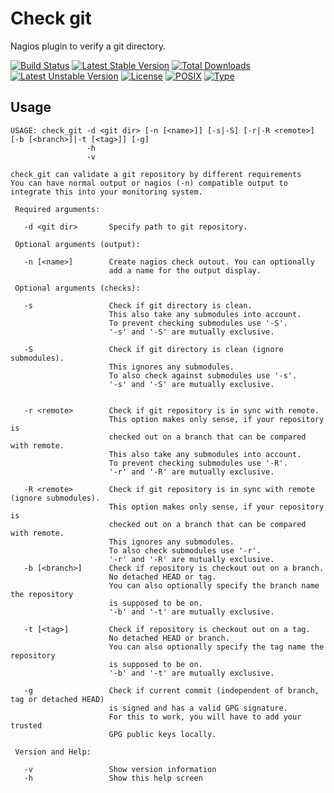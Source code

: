 # Check git

Nagios plugin to verify a git directory.

[![Build Status](https://travis-ci.org/cytopia/check_git.svg?branch=master)](https://travis-ci.org/cytopia/check_git)
 [![Latest Stable Version](https://poser.pugx.org/cytopia/check_git/v/stable)](https://packagist.org/packages/cytopia/check_git) [![Total Downloads](https://poser.pugx.org/cytopia/check_git/downloads)](https://packagist.org/packages/cytopia/check_git) [![Latest Unstable Version](https://poser.pugx.org/cytopia/check_git/v/unstable)](https://packagist.org/packages/cytopia/check_git) [![License](https://poser.pugx.org/cytopia/check_git/license)](http://opensource.org/licenses/MIT)
 [![POSIX](https://img.shields.io/badge/posix-100%25-brightgreen.svg)](https://en.wikipedia.org/?title=POSIX)
 [![Type](https://img.shields.io/badge/type-%2Fbin%2Fsh-red.svg)](https://en.wikipedia.org/?title=Bourne_shell)

## Usage

```shell
USAGE: check_git -d <git dir> [-n [<name>]] [-s|-S] [-r|-R <remote>] [-b [<branch>]|-t [<tag>]] [-g]
                 -h
                 -v

check_git can validate a git repository by different requirements
You can have normal output or nagios (-n) compatible output to
integrate this into your monitoring system.

 Required arguments:

   -d <git dir>       Specify path to git repository.

 Optional arguments (output):

   -n [<name>]        Create nagios check outout. You can optionally
                      add a name for the output display.

 Optional arguments (checks):

   -s                 Check if git directory is clean.
                      This also take any submodules into account.
                      To prevent checking submodules use '-S'.
                      '-s' and '-S' are mutually exclusive.

   -S                 Check if git directory is clean (ignore submodules).
                      This ignores any submodules.
                      To also check against submodules use '-s'.
                      '-s' and '-S' are mutually exclusive.


   -r <remote>        Check if git repository is in sync with remote.
                      This option makes only sense, if your repository is
                      checked out on a branch that can be compared with remote.
                      This also take any submodules into account.
                      To prevent checking submodules use '-R'.
                      '-r' and '-R' are mutually exclusive.

   -R <remote>        Check if git repository is in sync with remote (ignore submodules).
                      This option makes only sense, if your repository is
                      checked out on a branch that can be compared with remote.
                      This ignores any submodules.
                      To also check submodules use '-r'.
                      '-r' and '-R' are mutually exclusive.
   -b [<branch>]      Check if repository is checkout out on a branch.
                      No detached HEAD or tag.
                      You can also optionally specify the branch name the repository
                      is supposed to be on.
                      '-b' and '-t' are mutually exclusive.

   -t [<tag>]         Check if repository is checkout out on a tag.
                      No detached HEAD or branch.
                      You can also optionally specify the tag name the repository
                      is supposed to be on.
                      '-b' and '-t' are mutually exclusive.

   -g                 Check if current commit (independent of branch, tag or detached HEAD)
                      is signed and has a valid GPG signature.
                      For this to work, you will have to add your trusted
                      GPG public keys locally.

 Version and Help:

   -v                 Show version information
   -h                 Show this help screen
```
